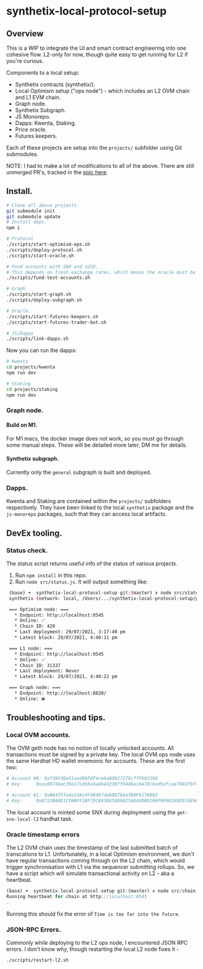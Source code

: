 # synthetix-local-protocol-setup

## Overview

This is a WIP to integrate the UI and smart contract engineering into one cohesive flow. L2-only for now, though quite easy to get running for L2 if you're curious.

Components to a local setup:

 * Synthetix contracts (synthetix/).
 * Local Optimism setup ("ops node") - which includes an L2 OVM chain and L1 EVM chain.
 * Graph node.
 * Synthetix Subgraph.
 * JS Monorepo.
 * Dapps: Kwenta, Staking.
 * Price oracle.
 * Futures keepers.

Each of these projects are setup into the `projects/` subfolder using Git submodules. 

NOTE: I had to make a lot of modifications to all of the above. There are still unmerged PR's, tracked in the [epic here](https://github.com/Synthetixio/issues/issues/209).

## Install.

```sh
# Clone all above projects.
git submodule init
git submodule update
# Install deps.
npm i

# Protocol
./scripts/start-optimism-ops.sh
./scripts/deploy-protocol.sh
./scripts/start-oracle.sh

# Fund accounts with SNX and sUSD.
# This depends on fresh exchange rates, which means the oracle must be started beforehand.
./scripts/fund-test-accounts.sh

# Graph
./scripts/start-graph.sh
./scripts/deploy-subgraph.sh

# Oracle.
./scripts/start-futures-keepers.sh
./scripts/start-futures-trader-bot.sh

# JS/Dapps
./scripts/link-dapps.sh
```

Now you can run the dapps:

```sh
# Kwenta
cd projects/kwenta
npm run dev

# Staking
cd projects/staking
npm run dev
```

### Graph node.

#### Build on M1.

For M1 macs, the docker image does not work, so you must go through some manual steps. These will be detailed more later, DM me for details.

#### Synthetix subgraph.

Currently only the `general` subgraph is built and deployed.

### Dapps.

Kwenta and Staking are contained within the `projects/` subfolders respectively. They have been linked to the local `synthetix` package and the `js-monorepo` packages, such that they can access local artifacts.

## DevEx tooling.

### Status check.

The status script returns useful info of the status of various projects.

 1. Run `npm install` in this repo.
 2. Run `node src/status.js`. It will output something like: 

   ```sh
    (base) ➜  synthetix-local-protocol-setup git:(master) ✗ node src/status.js
    synthetix (network: local, /Users/.../synthetix-local-protocol-setup/projects/synthetix)

    === Optimism node: ===
      * Endpoint: http://localhost:8545
      * Online: ✅
      * Chain ID: 420
      * Last deployment: 29/07/2021, 3:17:49 pm
      * Latest block: 29/07/2021, 4:40:11 pm

    === L1 node: ===
      * Endpoint: http://localhost:9545
      * Online: ✅
      * Chain ID: 31337
      * Last deployment: Never
      * Latest block: 29/07/2021, 4:40:22 pm

    === Graph node: ===
      * Endpoint: http://localhost:8020/
      * Online: ❌
   ```


## Troubleshooting and tips.

### Local OVM accounts.

The OVM geth node has no notion of locally unlocked accounts. All transactions must be signed by a private key. The local OVM ops node uses the same Hardhat HD wallet mnemonic for accounts. These are the first two:

```sh
# Account #0: 0xf39Fd6e51aad88F6F4ce6aB8827279cffFb92266
# Key:     0xac0974bec39a17e36ba4a6b4d238ff944bacb478cbed5efcae784d7bf4f2ff80

# Account #1: 0xB64fF7a4a33Acdf48d97dab0D764afD0F6176882
# Key:     0x8722B4BE1CFBBFF1BF7DC8430650A98256640DB8200F9690269D974E96CC52C3
```

The local account is minted some SNX during deployment using the `get-snx-local-l2` hardhat task.

### Oracle timestamp errors

The L2 OVM chain uses the timestamp of the last submitted batch of transcations to L1. Unfortunately, in a local Optimism environment, we don't have regular transactions coming through on the L2 chain, which would trigger synchronisation with L1 via the sequencer submitting rollups. So, we have a script which will simulate transactional activity on L2 - aka a heartbeat.

```js
(base) ➜  synthetix-local-protocol-setup git:(master) ✗ node src/chain-heartbeat.js
Running heartbeat for chain at http://localhost:8545
.
```

Running this should fix the error of `Time is too far into the future`. 

### JSON-RPC Errors.

Commonly while deploying to the L2 ops node, I encountered JSON RPC errors. I don't know why, though restarting the local L2 node fixes it -

```sh
./scripts/restart-l2.sh
```